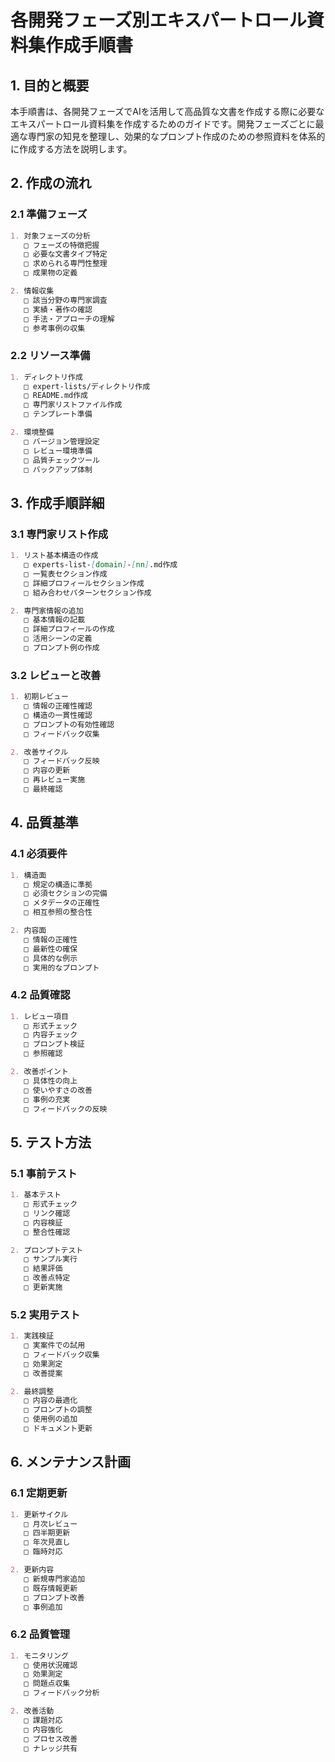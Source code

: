 # 各開発フェーズ別エキスパートロール資料集作成手順書

## 1. 目的と概要
本手順書は、各開発フェーズでAIを活用して高品質な文書を作成する際に必要なエキスパートロール資料集を作成するためのガイドです。開発フェーズごとに最適な専門家の知見を整理し、効果的なプロンプト作成のための参照資料を体系的に作成する方法を説明します。

## 2. 作成の流れ

### 2.1 準備フェーズ
```markdown
1. 対象フェーズの分析
   □ フェーズの特徴把握
   □ 必要な文書タイプ特定
   □ 求められる専門性整理
   □ 成果物の定義

2. 情報収集
   □ 該当分野の専門家調査
   □ 実績・著作の確認
   □ 手法・アプローチの理解
   □ 参考事例の収集
```

### 2.2 リソース準備
```markdown
1. ディレクトリ作成
   □ expert-lists/ディレクトリ作成
   □ README.md作成
   □ 専門家リストファイル作成
   □ テンプレート準備

2. 環境整備
   □ バージョン管理設定
   □ レビュー環境準備
   □ 品質チェックツール
   □ バックアップ体制
```

## 3. 作成手順詳細

### 3.1 専門家リスト作成
```markdown
1. リスト基本構造の作成
   □ experts-list-[domain]-[nn].md作成
   □ 一覧表セクション作成
   □ 詳細プロフィールセクション作成
   □ 組み合わせパターンセクション作成

2. 専門家情報の追加
   □ 基本情報の記載
   □ 詳細プロフィールの作成
   □ 活用シーンの定義
   □ プロンプト例の作成
```

### 3.2 レビューと改善
```markdown
1. 初期レビュー
   □ 情報の正確性確認
   □ 構造の一貫性確認
   □ プロンプトの有効性確認
   □ フィードバック収集

2. 改善サイクル
   □ フィードバック反映
   □ 内容の更新
   □ 再レビュー実施
   □ 最終確認
```

## 4. 品質基準

### 4.1 必須要件
```markdown
1. 構造面
   □ 規定の構造に準拠
   □ 必須セクションの完備
   □ メタデータの正確性
   □ 相互参照の整合性

2. 内容面
   □ 情報の正確性
   □ 最新性の確保
   □ 具体的な例示
   □ 実用的なプロンプト
```

### 4.2 品質確認
```markdown
1. レビュー項目
   □ 形式チェック
   □ 内容チェック
   □ プロンプト検証
   □ 参照確認

2. 改善ポイント
   □ 具体性の向上
   □ 使いやすさの改善
   □ 事例の充実
   □ フィードバックの反映
```

## 5. テスト方法

### 5.1 事前テスト
```markdown
1. 基本テスト
   □ 形式チェック
   □ リンク確認
   □ 内容検証
   □ 整合性確認

2. プロンプトテスト
   □ サンプル実行
   □ 結果評価
   □ 改善点特定
   □ 更新実施
```

### 5.2 実用テスト
```markdown
1. 実践検証
   □ 実案件での試用
   □ フィードバック収集
   □ 効果測定
   □ 改善提案

2. 最終調整
   □ 内容の最適化
   □ プロンプトの調整
   □ 使用例の追加
   □ ドキュメント更新
```

## 6. メンテナンス計画

### 6.1 定期更新
```markdown
1. 更新サイクル
   □ 月次レビュー
   □ 四半期更新
   □ 年次見直し
   □ 臨時対応

2. 更新内容
   □ 新規専門家追加
   □ 既存情報更新
   □ プロンプト改善
   □ 事例追加
```

### 6.2 品質管理
```markdown
1. モニタリング
   □ 使用状況確認
   □ 効果測定
   □ 問題点収集
   □ フィードバック分析

2. 改善活動
   □ 課題対応
   □ 内容強化
   □ プロセス改善
   □ ナレッジ共有